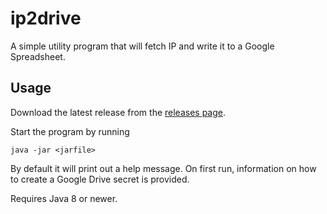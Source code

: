 # ip2drive

A simple utility program that will fetch IP and write it to a Google Spreadsheet.

## Usage

Download the latest release from the [releases page](https://github.com/Artorp/ip2drive/releases).

Start the program by running
```
java -jar <jarfile>
```

By default it will print out a help message. On first run, information on how to create a Google Drive secret is provided.

Requires Java 8 or newer.

